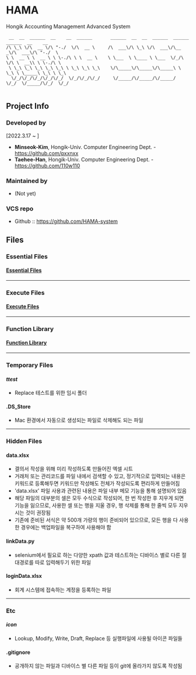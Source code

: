 # HAMA
Hongik Accounting Management Advanced System

```
 __  __  ______  __    __  ______       ______  __  __  ______  ______  ______  __    __
/\ \_\ \/\  __ \/\ "-./  \/\  __ \     /\  ___\/\ \_\ \/\  ___\/\__  _\/\  ___\/\ "-./  \
\ \  __ \ \  __ \ \ \-./\ \ \  __ \    \ \___  \ \____ \ \___  \/_/\ \/\ \  __\\ \ \-./\ \
 \ \_\ \_\ \_\ \_\ \_\ \ \_\ \_\ \_\    \/\_____\/\_____\/\_____\ \ \_\ \ \_____\ \_\ \ \_\
  \/_/\/_/\/_/\/_/\/_/  \/_/\/_/\/_/     \/_____/\/_____/\/_____/  \/_/  \/_____/\/_/  \/_/
   
```

## Project Info

### Developed by
[2022.3.17 ~ ]
* **Minseok-Kim**, Hongik-Univ. Computer Engineering Dept. - https://github.com/pxxnxx
* **Taehee-Han**, Hongik-Univ. Computer Engineering Dept. - https://github.com/110w110

### Maintained by
* (Not yet)

### VCS repo
* Github :: https://github.com/HAMA-system

## Files

### Essential Files
 
#### [Essential Files](https://github.com/HAMA-system/HAMA/tree/main/ESSENTIAL_FILES)

---
### Execute Files

#### [Execute Files](https://github.com/HAMA-system/HAMA/tree/main/EXECUTION_FILE)
  
---
### Function Library
  
#### [Function Library](https://github.com/HAMA-system/HAMA/tree/main/FUNC_LIBRARY)
	
---
### Temporary Files

#### _ttest_
* Replace 테스트를 위한 임시 폴더
  
####  .DS_Store
* Mac 환경에서 자동으로 생성되는 파일로 삭제해도 되는 파일  

---
### Hidden Files

#### data.xlsx
* 결의서 작성을 위해 미리 작성하도록 만들어진 엑셀 시트
* 거래처 또는 관리코드를 파일 내에서 검색할 수 있고, 정기적으로 입력되는 내용은 키워드로 등록해두면 키워드만 작성해도 전체가 작성되도록 편리하게 만들어짐
* 'data.xlsx' 파일 사용과 관련된 내용은 파일 내부 메모 기능을 통해 설명되어 있음
* 해당 파일의 대부분의 셀은 모두 수식으로 작성되어, 한 번 작성한 후 지우게 되면 기능을 잃으므로, 사용한 셀 또는 행을 지울 경우, 행 삭제를 통해 한 줄씩 모두 지우시는 것이 권장됨
* 기존에 준비된 서식은 약 500개 가량의 행이 준비되어 있으므로, 모든 행을 다 사용한 경우에는 백업파일을 복구하여 사용해야 함

#### linkData.py
* selenium에서 필요로 하는 다양한 xpath 값과 테스트하는 디바이스 별로 다른 절대경로를 따로 입력해두기 위한 파일

#### loginData.xlsx
* 회계 시스템에 접속하는 계정을 등록하는 파일

---
### Etc

####  _icon_
* Lookup, Modify, Write, Draft, Replace 등 실행파일에 사용될 아이콘 파일들
  
####  .gitignore
* 공개하지 않는 파일과 디바이스 별 다른 파일 등이 git에 올라가지 않도록 작성됨


 

  
